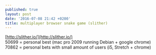 ```yaml
---
published: true
layout: post
date: '2016-07-08 21:42 +0200'
title: multiplayer browser snake game (slither)
---
```

[http://slither.io/](http://slither.io/)  
50699 = personal best (mac pro 2009 running Debian + google chrome)  
70862 = personal bets with small amount of users (i5, Stretch + chrome)
